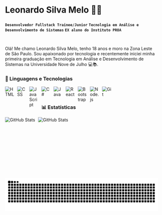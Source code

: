 <h1 align="start"> Leonardo Silva Melo 👨‍💻</h1>

###

**`Desenvolvedor Fullstack Trainee/Junior`**
**`Tecnologia em Análise e Desenvolvimento de Sistemas`**
**`EX aluno do Instituto PROA`**

<br clear="both">

Olá! Me chamo Leonardo Silva Melo, tenho 18 anos e moro na Zona Leste de São Paulo. Sou apaixonado por tecnologia e recentemente iniciei minha primeira graduação em Tecnologia em Análise e Desenvolvimento de Sistemas na Universidade Nove de Julho 💻📚.

###

### 🤖 Linguagens e Tecnologias

<img 
    align="left" 
    alt="HTML"
    title="HTML" 
    width="30px" 
    style="padding-right: 10px;" 
    src="https://cdn.jsdelivr.net/gh/devicons/devicon@latest/icons/html5/html5-original.svg" 
/>
<img 
    align="left" 
    alt="CSS" 
    title="CSS"
    width="30px" 
    style="padding-right: 10px;" 
    src="https://cdn.jsdelivr.net/gh/devicons/devicon@latest/icons/css3/css3-original.svg" 
/>
<img 
    align="left" 
    alt="JavaScript" 
    title="JavaScript"
    width="30px" 
    style="padding-right: 10px;" 
    src="https://cdn.jsdelivr.net/gh/devicons/devicon@latest/icons/javascript/javascript-original.svg" 
/>
<img 
    align="left" 
    alt="C#" 
    title="C#"
    width="30px" 
    style="padding-right: 10px;" 
    src="https://cdn.jsdelivr.net/gh/devicons/devicon@latest/icons/csharp/csharp-original.svg" 
/>
<img 
    align="left" 
    alt="Java" 
    title="Java"
    width="30px" 
    style="padding-right: 10px;" 
    src="https://cdn.jsdelivr.net/gh/devicons/devicon@latest/icons/java/java-original.svg" 
/>
<img 
    align="left" 
    alt="React"
    title="React" 
    width="30px" 
    style="padding-right: 10px;" 
    src="https://cdn.jsdelivr.net/gh/devicons/devicon@latest/icons/react/react-original.svg" 
/>
<img 
    align="left" 
    alt="Bootstrap"
    title="Bootstrap" 
    width="30px" 
    style="padding-right: 10px;" 
    src="https://cdn.jsdelivr.net/gh/devicons/devicon@latest/icons/bootstrap/bootstrap-original.svg" 
/>
<img 
    align="left" 
    alt="Node.js"
    title="Node.js" 
    width="30px" 
    style="padding-right: 10px;" 
    src="https://cdn.jsdelivr.net/gh/devicons/devicon@latest/icons/nodejs/nodejs-original.svg" 
/>
<img 
    align="left" 
    alt="Git" 
    title="Git"
    width="30px" 
    style="padding-right: 10px;" 
    src="https://cdn.jsdelivr.net/gh/devicons/devicon@latest/icons/git/git-original.svg" 
/>

<br/>
<br/>

### 📊 Estatísticas

<p>
  <img 
    align="left" 
    alt="GitHub Stats" 
    height="200" 
    style="padding-right: 10px;" 
    src="https://github-readme-stats.vercel.app/api?username=leonardoSilvaMelo&show_icons=true&theme=ocean_dark&include_all_commits=true&locale=pt-br" 
  />

<img 
      align="left" 
      alt="GitHub Stats" 
      height="200" 
      src="https://github-readme-stats.vercel.app/api/top-langs/?username=leonardoSilvaMelo&theme=ocean_dark&layout=compact&custom_title=Tecnologias&langs_count=9" 
  />

</p>

<br clear="both">

<picture align="center">
  <source media="(prefers-color-scheme: dark)" srcset="https://raw.githubusercontent.com/leonardoSilvaMelo/leonardoSilvaMelo/output/github-contribution-grid-snake-dark.svg">
  <source media="(prefers-color-scheme: light)" srcset="https://raw.githubusercontent.com/leonardoSilvaMelo/leonardoSilvaMelo/output/github-contribution-grid-snake-dark.svg">
  <img align="center" alt="github contribution grid snake animation" src="https://raw.githubusercontent.com/leonardoSilvaMelo/leonardoSilvaMelo/output/github-contribution-grid-snake.svg">
</picture>

###
